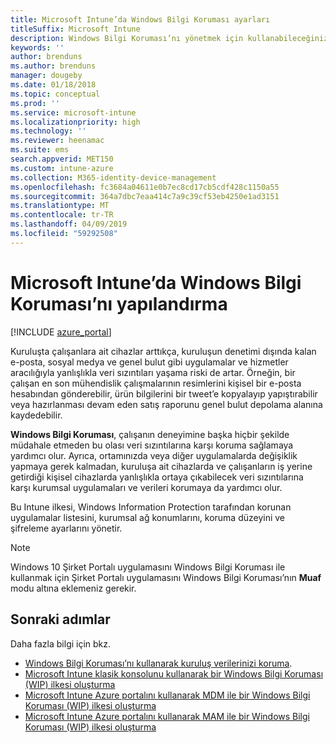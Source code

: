 ```yaml
---
title: Microsoft Intune’da Windows Bilgi Koruması ayarları
titleSuffix: Microsoft Intune
description: Windows Bilgi Koruması’nı yönetmek için kullanabileceğiniz Microsoft Intune ayarlarını öğrenin.
keywords: ''
author: brenduns
ms.author: brenduns
manager: dougeby
ms.date: 01/18/2018
ms.topic: conceptual
ms.prod: ''
ms.service: microsoft-intune
ms.localizationpriority: high
ms.technology: ''
ms.reviewer: heenamac
ms.suite: ems
search.appverid: MET150
ms.custom: intune-azure
ms.collection: M365-identity-device-management
ms.openlocfilehash: fc3684a04611e0b7ec8cd17cb5cdf428c1150a55
ms.sourcegitcommit: 364a7dbc7eaa414c7a9c39cf53eb4250e1ad3151
ms.translationtype: MT
ms.contentlocale: tr-TR
ms.lasthandoff: 04/09/2019
ms.locfileid: "59292508"
---
```

# <a name="how-to-configure-windows-information-protection-in-microsoft-intune"></a>Microsoft Intune’da Windows Bilgi Koruması’nı yapılandırma

[!INCLUDE [azure_portal](./includes/azure_portal.md)]

Kuruluşta çalışanlara ait cihazlar arttıkça, kuruluşun denetimi dışında kalan e-posta, sosyal medya ve genel bulut gibi uygulamalar ve hizmetler aracılığıyla yanlışlıkla veri sızıntıları yaşama riski de artar. Örneğin, bir çalışan en son mühendislik çalışmalarının resimlerini kişisel bir e-posta hesabından gönderebilir, ürün bilgilerini bir tweet’e kopyalayıp yapıştırabilir veya hazırlanması devam eden satış raporunu genel bulut depolama alanına kaydedebilir.

**Windows Bilgi Koruması**, çalışanın deneyimine başka hiçbir şekilde müdahale etmeden bu olası veri sızıntılarına karşı koruma sağlamaya yardımcı olur. Ayrıca, ortamınızda veya diğer uygulamalarda değişiklik yapmaya gerek kalmadan, kuruluşa ait cihazlarda ve çalışanların iş yerine getirdiği kişisel cihazlarda yanlışlıkla ortaya çıkabilecek veri sızıntılarına karşı kurumsal uygulamaları ve verileri korumaya da yardımcı olur.

Bu Intune ilkesi, Windows Information Protection tarafından korunan uygulamalar listesini, kurumsal ağ konumlarını, koruma düzeyini ve şifreleme ayarlarını yönetir.

>[!NOTE]
> Windows 10 Şirket Portalı uygulamasını Windows Bilgi Koruması ile kullanmak için Şirket Portalı uygulamasını Windows Bilgi Koruması’nın **Muaf** modu altına eklemeniz gerekir. 

## <a name="next-steps"></a>Sonraki adımlar
Daha fazla bilgi için bkz.
-  [Windows Bilgi Koruması’nı kullanarak kuruluş verilerinizi koruma](https://technet.microsoft.com/itpro/windows/keep-secure/protect-enterprise-data-using-wip).
- [Microsoft Intune klasik konsolunu kullanarak bir Windows Bilgi Koruması (WIP) ilkesi oluşturma](https://docs.microsoft.com/windows/threat-protection/windows-information-protection/create-wip-policy-using-intune)
- [Microsoft Intune Azure portalını kullanarak MDM ile bir Windows Bilgi Koruması (WIP) ilkesi oluşturma](https://docs.microsoft.com/windows/threat-protection/windows-information-protection/create-wip-policy-using-intune-azure)
- [Microsoft Intune Azure portalını kullanarak MAM ile bir Windows Bilgi Koruması (WIP) ilkesi oluşturma](https://docs.microsoft.com/windows/threat-protection/windows-information-protection/create-wip-policy-using-mam-intune-azure)
